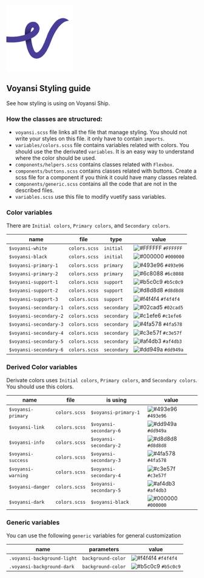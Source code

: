 <img src="assets/voyansi.png" lign="left" height="175">

## Voyansi Styling guide

See how styling is using on Voyansi Ship.

### How the classes are structured:

- `voyansi.scss` file links all the file that manage styling. You should not write your styles on this file. it only have to contain `imports`.
- `variables/colors.scss` file contains variables related with colors. You should use the the derivated `variables`. It is an easy way to understand where the color should be used.
- `components/helpers.scss` contains classes related with `Flexbox`.
- `components/buttons.scss` contains classes related with buttons. Create a scss file for a component if you think it could have many classes related.
- `components/generic.scss` contains all the code that are not in the described files.
- `variables.scss` use this file to modify vuetify sass variables.

### Color variables

There are `Initial colors`, `Primary colors`, and `Secondary colors`.

| name                   | file          | type        | value                                                                     |
| ---------------------- | ------------- | ----------- | ------------------------------------------------------------------------- |
| `$voyansi-white`       | `colors.scss` | `initial`   | ![#FFFFFF](https://via.placeholder.com/15/FFFFFF/000000?text=+) `#FFFFFF` |
| `$voyansi-black`       | `colors.scss` | `initial`   | ![#000000](https://via.placeholder.com/15/000000/000000?text=+) `#000000` |
| `$voyansi-primary-1`   | `colors.scss` | `primary`   | ![#493e96](https://via.placeholder.com/15/493e96/000000?text=+) `#493e96` |
| `$voyansi-primary-2`   | `colors.scss` | `primary`   | ![#6c8088](https://via.placeholder.com/15/6c8088/000000?text=+) `#6c8088` |
| `$voyansi-support-1`   | `colors.scss` | `support`   | ![#b5c0c9](https://via.placeholder.com/15/b5c0c9/000000?text=+) `#b5c0c9` |
| `$voyansi-support-2`   | `colors.scss` | `support`   | ![#d8d8d8](https://via.placeholder.com/15/d8d8d8/000000?text=+) `#d8d8d8` |
| `$voyansi-support-3`   | `colors.scss` | `support`   | ![#f4f4f4](https://via.placeholder.com/15/f4f4f4/000000?text=+) `#f4f4f4` |
| `$voyansi-secondary-1` | `colors.scss` | `secondary` | ![#02cad5](https://via.placeholder.com/15/02cad5/000000?text=+) `#02cad5` |
| `$voyansi-secondary-2` | `colors.scss` | `secondary` | ![#c1efe6](https://via.placeholder.com/15/c1efe6/000000?text=+) `#c1efe6` |
| `$voyansi-secondary-3` | `colors.scss` | `secondary` | ![#4fa578](https://via.placeholder.com/15/4fa578/000000?text=+) `#4fa578` |
| `$voyansi-secondary-4` | `colors.scss` | `secondary` | ![#c3e57f](https://via.placeholder.com/15/c3e57f/000000?text=+) `#c3e57f` |
| `$voyansi-secondary-5` | `colors.scss` | `secondary` | ![#af4db3](https://via.placeholder.com/15/af4db3/000000?text=+) `#af4db3` |
| `$voyansi-secondary-6` | `colors.scss` | `secondary` | ![#dd949a](https://via.placeholder.com/15/dd949a/000000?text=+) `#dd949a` |

### Derived Color variables

Derivate colors uses `Initial colors`, `Primary colors`, and `Secondary colors`. You should use this colors.

| name               | file          | is using               | value                                                                     |
| ------------------ | ------------- | ---------------------- | ------------------------------------------------------------------------- |
| `$voyansi-primary` | `colors.scss` | `$voyansi-primary-1`   | ![#493e96](https://via.placeholder.com/15/493e96/000000?text=+) `#493e96` |
| `$voyansi-link`    | `colors.scss` | `$voyansi-secondary-6` | ![#dd949a](https://via.placeholder.com/15/dd949a/000000?text=+) `#dd949a` |
| `$voyansi-info`    | `colors.scss` | `$voyansi-secondary-2` | ![#d8d8d8](https://via.placeholder.com/15/d8d8d8/000000?text=+) `#d8d8d8` |
| `$voyansi-success` | `colors.scss` | `$voyansi-secondary-3` | ![#4fa578](https://via.placeholder.com/15/4fa578/000000?text=+) `#4fa578` |
| `$voyansi-warning` | `colors.scss` | `$voyansi-secondary-4` | ![#c3e57f](https://via.placeholder.com/15/c3e57f/000000?text=+) `#c3e57f` |
| `$voyansi-danger`  | `colors.scss` | `$voyansi-secondary-5` | ![#af4db3](https://via.placeholder.com/15/af4db3/000000?text=+) `#af4db3` |
| `$voyansi-dark`    | `colors.scss` | `$voyansi-black`       | ![#000000](https://via.placeholder.com/15/000000/000000?text=+) `#000000` |

### Generic variables

You can use the following `generic` variables for general customization

| name                        | parameters         | value                                                                     |
| --------------------------- | ------------------ | ------------------------------------------------------------------------- |
| `.voyansi-background-light` | `background-color` | ![#f4f4f4](https://via.placeholder.com/15/f4f4f4/000000?text=+) `#f4f4f4` |
| `.voyansi-background-dark`  | `background-color` | ![#b5c0c9](https://via.placeholder.com/15/b5c0c9/000000?text=+) `#b5c0c9` |
